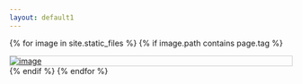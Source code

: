 ```yaml
---
layout: default1
---
```

<html>
<style>
div.img {
    border: 1px solid #ccc;
}

div.img:hover {
    border: 1px solid #777;
}

div.img img {
    width: 100%;
    height: auto;
}

div.desc {
    padding: 15px;
    text-align: center;
}

* {
    box-sizing: border-box;
}

.responsive {
    padding: 0 6px;
    float: left;
    width: 24.99999%;
}

@media only screen and (max-width: 700px){
    .responsive {
        width: 49.99999%;
        margin: 6px 0;
    }
}

@media only screen and (max-width: 500px){
    .responsive {
        width: 100%;
    }
}

.clearfix:after {
    content: "";
    display: table;
    clear: both;
}
</style>


{% for image in site.static_files %}
    {% if image.path contains page.tag %}
    <div class="responsive">
      <div class="img"><a href="{{ site.baseurl }}{{ image.path }}"><img src="{{ site.baseurl }}{{ image.path }}" alt="image" /></a>
        <div></div>
      </div>
    </div>
    {% endif %}
{% endfor %}
